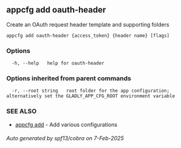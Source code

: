 ## appcfg add oauth-header

Create an OAuth request header template and supporting folders

```
appcfg add oauth-header {access_token} {header name} [flags]
```

### Options

```
  -h, --help   help for oauth-header
```

### Options inherited from parent commands

```
  -r, --root string   root folder for the app configuration; alternatively set the GLADLY_APP_CFG_ROOT environment variable
```

### SEE ALSO

* [appcfg add](appcfg_add.md)	 - Add various configurations

###### Auto generated by spf13/cobra on 7-Feb-2025
